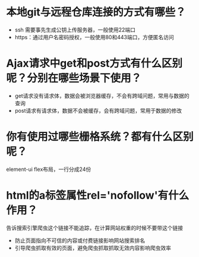 # 本地git与远程仓库连接的方式有哪些？

- ssh 需要事先生成公钥上传服务器，一般使用22端口
- https：通过用户名密码授权，一般使用80和443端口，方便匿名访问

# Ajax请求中get和post方式有什么区别呢？分别在哪些场景下使用？

- get请求没有请求体，数据会被浏览器缓存，不会有跨域问题，常用与数据的查询
- post请求有请求体，数据不会被缓存，会有跨域问题，常用于数据的修改

# 你有使用过哪些栅格系统？都有什么区别呢？

element-ui flex布局，一行分成24份

# html的a标签属性rel='nofollow'有什么作用？

告诉搜索引擎爬虫这个链接不能追踪，在计算网站权重的时候不要带这个链接

- 防止页面指向不可信的内容或付费链接影响网站搜索排名
- 引导爬虫抓取有效的页面，避免爬虫抓取抓取无效内容影响爬虫效率